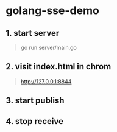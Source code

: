 # golang-sse-demo

## 1. start server

> go run server/main.go

## 2. visit index.html in chrom

> http://127.0.0.1:8844

## 3. start publish

## 4. stop receive
